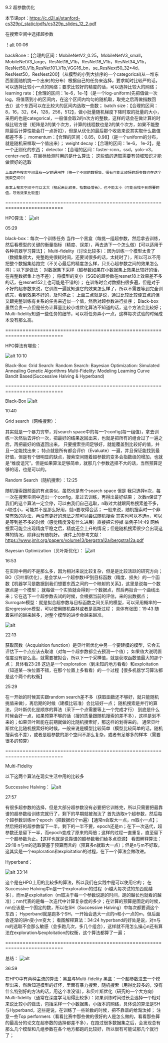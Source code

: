 9.2 超参数优化



本节课ppt：https://c.d2l.ai/stanford-cs329p/_static/pdfs/cs329p_slides_12_2.pdf





在搜索空间中选择超参数

！[alt](https://i0.hdslb.com/bfs/note/768f03d68d199cdb267721c9ccfc0dd146be3dc1.png@1192w.avif)
00:06

backBone：【合理的区间：MobileNetV2_0.25，MobileNetV3_small，MobileNetV3_large，ResNet18_V1b，ResNet18_V1b，ResNet34_V1b，ResNet50_V1b,ResNet101_V1b,VGG16_bn，se_ResNext50_32*4d，ResNest50，ResNest200】（从模型的小到大排序的一个categorical(从一堆东西里面随机挑一个出来)的分布）根据自己的任务来选择，要求耗时比较严的话，可以选择比较小一点的网络；要求比较好的精度的话，可以选择比较大的网络；
learning rate：【合理的区间：1e-6，1e-1】（是一个log-uniform(先把值做一次log，将值落到小的区间内，在这个区间内均匀的随机取，取完之后再做指数回去)）这个东西可以在比较大的区间内选取一些数；
batch size：【合理的区间：8，16，32，64，128，256，512】，做小批量随机梯度下降时取的批量的大小，采用的也是categorical，一般值会取2的n次方的整数，这样的话会在做计算的时候比较方便（矩阵是2的某个次方，计算的线程数也是2的某个次方，如果不能整除最后计算性能会打一点折扣），但是从优化的最后那个收敛来说其实取什么数值都差不多；
momentum：【合理的区间：0.85，0.98】（是一个uniform的分布，就是随机采样取一个值出来）；
weight decay：【合理的区间：1e-6， 1e-2】，是一个正则化的东西；
detector：【合理的区间：faster-rcnn，ssd，yolo-v3，center-net】，在目标检测时用的是什么算法；
	这些值的选取需要有领域知识才能做很好的选取

	上面这些搜索空间具有一定的通用性（换一个不同的数据集，很有可能比较好的超参数也在这个搜索空间中）

	基本上搜索空间不可以太大（搜起来比较贵，指数级增长），也不能太小（可能会找不到想要的值，导致效果比较差）



========================================================================== 



HPO算法：
![alt](https://i0.hdslb.com/bfs/note/3f1baa11b428e2e6631a8770acabfe8904a82184.png@1192w.avif)

05:29

black-box：每次一个训练任务 当作一个黑盒（每挑一组超参数，然后拿去训练，然后看模型的关键的衡量指标（精度、误差），再去选下一个怎么做）【可以适用于各种机器学习算法】；
Multi-fidelity（讨论比较多）：因为训练一个模型太贵了（数据集很大，完整跑完很耗时间，还要试很多的话，太耗时了），所以可以不用把整个数据集给跑完（不关心最后的精度怎么样，只关心超参数之间的效果怎么样）；以下是做法：
对数据集下采样（超参数如果在小数据集上效果比较好的话，在完整数据集上也不差）；
将模型的变小（SGD的超参数在resnet18上效果差不多的话，在resnet152上也可能是不错的）；
在训练时会对数据扫很多遍，但是对于不好的超参数来说，它训练一遍就知道它的效果怎么样了，所以不需要等到完全训练完，看到效果不好的，及时停止；
上面三点就是说，通过比较比较便宜点的但又跟完整训练有关系的任务来近似一个值，然后对超参数进行排序；
Black-box 虽然会贵一点但是任务计算量比较小或优化算法不知道的话，这个方法会比较好；Multi-fidelity知道一些任务的细节，可以将任务弄小一点，这样每次试验的时候成本没有那么高。


========================================================================== 



HPO算法有哪些：

![alt](https://i0.hdslb.com/bfs/note/9d4023510ce0301871b4ecb1b1a9d026b1b0f42e.png@1192w.avif)
10:10

Black-Box:
Grid Search:
Random Search:
Bayesian Optimization:
Simulated Annealing
Genetic Algorithms
Multi-Fidelity:
Modeling Learning Curve
Bandit Based(Successive Halving & Hyperband)


========================================================================== 



Black-Box
![alt](https://i0.hdslb.com/bfs/note/f13c533aa0f69cb6bf50aa51b6c016dc5450777b.png@1192w.avif)

10:40

Grid search（网格搜索）：

其实就是一个暴力穷举，对search space中的每一个config(每一组值)，拿去训练一次然后去评价一次，把最好的结果返回出来，也就是把所有的组合过了一遍之后，再把最好的值返回出来。
只要搜索空间足够好，就能覆盖到比较好的值，并且一定能找出来；
特点就是所有都会评价（Evaluate）一遍，并且保证能找到最好值，但是有个很明显的缺点，搜索空间随着超参数的变多会指数级的增加，也就是“维度诅咒”。但是如果算法足够简单，就那几个参数选择不大的话，当然预算足够的话，也是可以的。


Random Search（随机搜索）：12:25

随机搜索跟前面的有点类似，虽然也是有个search space 但是 我只选择n次，每一次在搜索空间中选出一个config，拿过去训练，再得出最好结果；
次数n保证了我们的这个算法一定会停，可以由我们自己选取，n取过大就跟网格搜索差不多，n取过小，可能并不是那么好用，就n要取得合适；
一般来说，随机搜索时一个非常有效的办法，再没有更好的想法之前可以尝试随机搜索
其实也可以不选n，可以是等到差不多的时候（感觉精度没有什么进展）直接把它停掉
举例子14:49
网格搜索可能会出现精度平稳之后，精度还会上升的情况；但是随机搜索很少会出现这样的情况，除非没有随机好。
课件上的参考文献：https://www.jmlr.org/papers/volume13/bergstra12a/bergstra12a.pdf





Bayesian Optimization（贝叶斯优化）：
![alt](https://i0.hdslb.com/bfs/note/d0297e17bb40505cae909e781dfca0e8dffbc751.png@1192w.avif)

16:53

在实际中用的不是那么多，因为相对来说比较复杂，但是是比较活跃的研究方向；
BO（贝叶斯优化），是会学从一个超参数HP到目标函数（精度、损失）的一个函数【机器学习是数据到我们想要东西之间的一个映射的关系】，这里是说每一个数据点是一个模型；
就每做一个实验就会得到一个数据点，然后再拟合一个曲线出来；它在选下一个超参数去试的时候，会根据当前的评估，来的出数据点；
Surrogate模型：就是拟合超参数与目标函数之间关系的模型，可以采用概率的一些regression模型，可以使用随机森林或者是高斯过程；
具体有张图：19:43
随着采样的越来越多，对整个模型的进步会越来越准。

![alt](https://i0.hdslb.com/bfs/note/9dac0ee27bc97dd80e1b79c0af5787c10e552d38.png@1192w.avif)

22:13

获取函数（Acquisition function）是贝叶斯优化中另一个要建模的模型，它会去评估下一个点应该去取谁（对每一个超参数都会去预测一个值）；
如果值大说明置信度没有那么高，就需要被拟合，所以下一个采样值，就是获取函数值最大的那个点；
具体看23:28
这边是一个exploration（到未知的地方看看）和exploitation（知道某一块位置不错，在那个位置上多看看）的一个过程【很多机器学习算法都是这个两个的权衡】


25:29

在一开始的时候其实跟random search差不多（获取函数还不够好，就只能随机挑值来做），再后期的时候（建模比较准）会比较好一点；
随机搜索是并行的算法，贝叶斯优化是顺序的算法（采下一个点需要等上一个完成才行）
到底是什么时候会好一点，如果预算不够的话（搜的质量跟随机搜索的差不多），这样是划不来的；如果贝叶斯能在前期就做的比随机搜索好，那这样的划得来的。
通常贝叶斯优化比随机搜索好的时候，一般来说是模型比较简单（模型比较简单的话，随机搜索也不差），或者是超参数的那个空间不那么复杂，或者有足够多的样本（需要很多的预算）


========================================================================== 



Multi-Fidelity

以下这两个算法在现实生活中用的比较多



Successive Halving：
![alt](https://i0.hdslb.com/bfs/note/f66956990a668f9cbe00588cfe4816b07701c7f0.png@1192w.avif)

27:57

有很多超参数的选择，但是大部分超参数没有必要把它训练完，所以只需要把最靠谱的超参数给训练完就行了，剩下的早期就被淘汰了
首先选取n个超参数，然后每个超参数训练m个epoch（把数据扫个m遍）【通常n会取大一点，m取小一点】；然后把好的超参数留下一半，剩下的一半不要，epoch还是m；在下一次迭代，超参数还是留下一半，而epoch变成了原来的两倍；这样的过程一直重复，直至留下一个超参数为止。【这样也就是说靠谱的超参数我们给多点资源】
看图解释算法：29:18
n与m的选取要基于预算而言的（预算多n就取大一点）；但是n与m不好取，这其实是一个exploration和exploitation的过程，在下一个算法会做改进。


Hyperband：

![alt](https://i0.hdslb.com/bfs/note/c34506253278653e816bbb4c04f133156a64e9be.png@1192w.avif)
33:14

这个是在HPO上用的比较多的算法，所以我们在实践中是可以使用它的；
在Successive Halving中n是一个exploration的过程（n越大每次试的东西就越多），而m是exploitation（m取决于每一个参数说跑的时间，跑的越长也就看的越准）；nm代表的是每一次迭代中计算复杂度的多少；在计算的预算是固定的时候，nm应该是一个固定的数，所以在SH（Successive Halving）中每次都要调这个东西；
Hyperband就是跑多个SH，一开始会选大一点的n和小一点的m，但后面会逐渐的讲n变小m变大；
看图解释算法：34:24
hyperband的好处是说，对n与m的选取不会那么敏感（会多跑几次，多几个组合），这样就不用怎么操心n还有算法在exploration与exploitation的权衡，这个算法都算了一遍；


========================================================================== 



总结：
![alt](https://i0.hdslb.com/bfs/note/59257ff4757f0577a1dde483d9e58f10d1a5d73b.png@1192w.avif)

36:59

在HPO中有两种主流的算法：黑盒与Multi-fidelity
黑盒：一个超参数进去一个模型出来，然后知道模型的好坏，里面有暴力搜索，随机搜索（用得比较多的，没有什么特别好的方法的话，用这个准没错），和贝叶斯优化（研究的一个大方向）
Multi-fidelity（通常在深度学习用得比较多）：如果训练时间过长会选择一个相对来说比较小的做法，包括采样一个小数据集，小版本的网络，具体说的算法是SH与Hyperband，这些是说，在训练了一些轮数的时候，把不靠谱的给淘汰掉；
注意一些Top performers（看看比赛中那些做的很好的人是怎么做的，看看那些算的最高分的论文在超参数的选择都差不多），在跑过很多数据集之后，会发现总有那么几个模型和几组参数在各个地方都跑的比较好，所以很有可能试那几个就行了；
